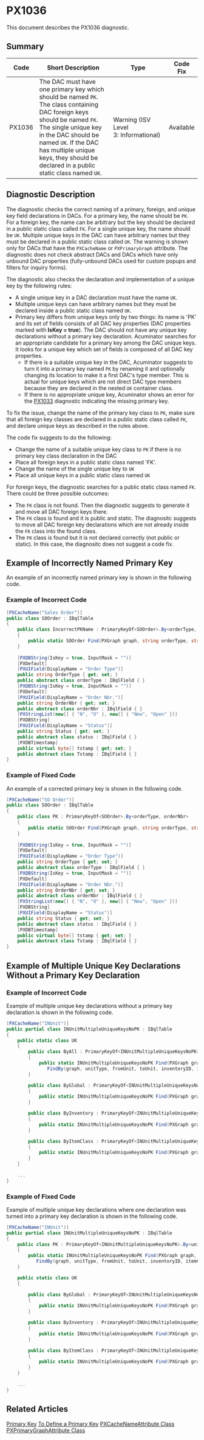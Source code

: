# PX1036
This document describes the PX1036 diagnostic.

## Summary

| Code   | Short Description                                 | Type  | Code Fix    | 
| ------ | ------------------------------------------------- | ----- | ----------- | 
| PX1036 | The DAC must have one primary key which should be named `PK`. The class containing DAC foreign keys should be named `FK`. The single unique key in the DAC should be named `UK`. If the DAC has multiple unique keys, they should be declared in a public static class named `UK`.  | Warning (ISV Level 3: Informational) | Available | 

## Diagnostic Description
The diagnostic checks the correct naming of a primary, foreign, and unique key field declarations in DACs. For a primary key, the name should be `PK`. For a foreign key, the name can be arbitrary but the key should be declared in a public static class called `FK`. For a single unique key, the name should be `UK`. Multiple unique keys in the DAC can have arbitrary names but they must be declared in a public static class called `UK`.
The warning is shown only for DACs that have the `PXCacheName` or `PXPrimaryGraph` attribute.
The diagnostic does not check abstract DACs and DACs which have only unbound DAC properties (fully-unbound DACs used for custom popups and filters for inquiry forms).

The diagnostic also checks the declaration and implementation of a unique key by the following rules:
 - A single unique key in a DAC declaration must have the name `UK`.
 - Multiple unique keys can have arbitrary names but they must be declared inside a public static class named `UK`.
 - Primary key differs from unique keys only by two things: its name is 'PK' and its set of fields consists of all DAC key properties (DAC properties marked with **IsKey = true**). The DAC should not have any unique key declarations without a primary key declaration. Acuminator searches for an appropriate candidate for a primary key among the DAC unique keys. It looks for a unique key which set of fields is composed of all DAC key properties. 
   - If there is a suitable unique key in the DAC, Acuminator suggests to turn it into a primary key named `PK` by renaming it and optionally changing its location to make it a first DAC's type member. This is actual for unique keys which are not direct DAC type members because they are declared in the nested `UK` container class.
   - If there is no appropriate unique key, Acuminator shows an error for the [PX1033](diagnostics/PX1033.md) diagnostic indicating the missing primary key.

To fix the issue, change the name of the primary key class to `PK`, make sure that all foreign key classes are declared in a public static class called `FK`, and declare unique keys as described in the rules above.

The code fix suggests to do the following:
 - Change the name of a suitable unique key class to `PK` if there is no primary key class declaration in the DAC 
 - Place all foreign keys in a public static class named 'FK'.
 - Change the name of the single unique key to `UK`
 - Place all unique keys in a public static class named `UK`
 
For foreign keys, the diagnostic searches for a public static class named `FK`. There could be three possible outcomes:
 - The `FK` class is not found. Then the diagnostic suggests to generate it and move all DAC foreign keys there.
 - The `FK` class is found and it is public and static. The diagnositc suggests to move all DAC foreign key declarations which are not already inside the `FK` class into the found class.
 - The `FK` class is found but it is not declared correctly (not public or static). In this case, the diagnositc does not suggest a code fix.

## Example of Incorrectly Named Primary Key

An example of an incorrectly named primary key is shown in the following code.
### Example of Incorrect Code
```C#
[PXCacheName("Sales Order")]
public class SOOrder : IBqlTable
{
	public class IncorrectPKName : PrimaryKeyOf<SOOrder>.By<orderType, orderNbr>
	{
		public static SOOrder Find(PXGraph graph, string orderType, string orderNbr) => FindBy(graph, orderType, orderNbr);
	}
	
	[PXDBString(IsKey = true, InputMask = "")]
	[PXDefault]
	[PXUIField(DisplayName = "Order Type")]
	public string OrderType { get; set; }
	public abstract class orderType : IBqlField { }
	[PXDBString(IsKey = true, InputMask = "")]
	[PXDefault]
	[PXUIField(DisplayName = "Order Nbr.")]
	public string OrderNbr { get; set; }
	public abstract class orderNbr : IBqlField { }
	[PXStringList(new[] { "N", "O" }, new[] { "New", "Open" })]
	[PXDBString]
	[PXUIField(DisplayName = "Status")]
	public string Status { get; set; }
	public abstract class status : IBqlField { }
	[PXDBTimestamp]
	public virtual byte[] tstamp { get; set; }
	public abstract class Tstamp : IBqlField { }
}
```

### Example of Fixed Code
An example of a corrected primary key is shown in the following code.
```C#
[PXCacheName("SO Order")]
public class SOOrder : IBqlTable
{
	public class PK : PrimaryKeyOf<SOOrder>.By<orderType, orderNbr>
	{
		public static SOOrder Find(PXGraph graph, string orderType, string orderNbr) => FindBy(graph, orderType, orderNbr);
	}
	
	[PXDBString(IsKey = true, InputMask = "")]
	[PXDefault]
	[PXUIField(DisplayName = "Order Type")]
	public string OrderType { get; set; }
	public abstract class orderType : IBqlField { }
	[PXDBString(IsKey = true, InputMask = "")]
	[PXDefault]
	[PXUIField(DisplayName = "Order Nbr.")]
	public string OrderNbr { get; set; }
	public abstract class orderNbr : IBqlField { }
	[PXStringList(new[] { "N", "O" }, new[] { "New", "Open" })]
	[PXDBString]
	[PXUIField(DisplayName = "Status")]
	public string Status { get; set; }
	public abstract class status : IBqlField { }
	[PXDBTimestamp]
	public virtual byte[] tstamp { get; set; }
	public abstract class Tstamp : IBqlField { }
}
```

## Example of Multiple Unique Key Declarations Without a Primary Key Declaration

### Example of Incorrect Code 
Example of multiple unique key declarations without a primary key declaration is shown in the following code.
```C#
[PXCacheName("INUnit")]
public partial class INUnitMultipleUniqueKeysNoPK : IBqlTable
{
	public static class UK
	{
		public class ByAll : PrimaryKeyOf<INUnitMultipleUniqueKeysNoPK>.By<unitType, fromUnit, toUnit, inventoryID, itemClassID>
		{
			public static INUnitMultipleUniqueKeysNoPK Find(PXGraph graph, short? unitType, string fromUnit, string toUnit, int? inventoryID, int? itemClassID) =>
			   FindBy(graph, unitType, fromUnit, toUnit, inventoryID, itemClassID);
		}

		public class ByGlobal : PrimaryKeyOf<INUnitMultipleUniqueKeysNoPK>.By<unitType, fromUnit, toUnit>
		{
			public static INUnitMultipleUniqueKeysNoPK Find(PXGraph graph, string fromUnit, string toUnit) => FindBy(graph, INUnitType.Global, fromUnit, toUnit);			
		}

		public class ByInventory : PrimaryKeyOf<INUnitMultipleUniqueKeysNoPK>.By<unitType, inventoryID, fromUnit>
		{
			public static INUnitMultipleUniqueKeysNoPK Find(PXGraph graph, int? inventoryID, string fromUnit) => FindBy(graph, INUnitType.InventoryItem, inventoryID, fromUnit);		
		}

		public class ByItemClass : PrimaryKeyOf<INUnitMultipleUniqueKeysNoPK>.By<unitType, itemClassID, fromUnit>
		{
			public static INUnitMultipleUniqueKeysNoPK Find(PXGraph graph, int? itemClassID, string fromUnit) => FindBy(graph, INUnitType.ItemClass, itemClassID, fromUnit);
		}
	}
	 
	...
}
```
### Example of Fixed Code
Example of multiple unique key declarations where one declaration was turned into a primary key declaration is shown in the following code.
```C#
[PXCacheName("INUnit")]
public partial class INUnitMultipleUniqueKeysNoPK : IBqlTable
{
	public class PK : PrimaryKeyOf<INUnitMultipleUniqueKeysNoPK>.By<unitType, fromUnit, toUnit, inventoryID, itemClassID>
	{
		public static INUnitMultipleUniqueKeysNoPK Find(PXGraph graph, short? unitType, string fromUnit, string toUnit, int? inventoryID, int? itemClassID) =>
		   FindBy(graph, unitType, fromUnit, toUnit, inventoryID, itemClassID);
	}

	public static class UK
	{

		public class ByGlobal : PrimaryKeyOf<INUnitMultipleUniqueKeysNoPK>.By<unitType, fromUnit, toUnit>
		{
			public static INUnitMultipleUniqueKeysNoPK Find(PXGraph graph, string fromUnit, string toUnit) => FindBy(graph, INUnitType.Global, fromUnit, toUnit);			
		}

		public class ByInventory : PrimaryKeyOf<INUnitMultipleUniqueKeysNoPK>.By<unitType, inventoryID, fromUnit>
		{
			public static INUnitMultipleUniqueKeysNoPK Find(PXGraph graph, int? inventoryID, string fromUnit) => FindBy(graph, INUnitType.InventoryItem, inventoryID, fromUnit);		
		}

		public class ByItemClass : PrimaryKeyOf<INUnitMultipleUniqueKeysNoPK>.By<unitType, itemClassID, fromUnit>
		{
			public static INUnitMultipleUniqueKeysNoPK Find(PXGraph graph, int? itemClassID, string fromUnit) => FindBy(graph, INUnitType.ItemClass, itemClassID, fromUnit);
		}
	}
	
	...
}
```

## Related Articles

[Primary Key](https://help.acumatica.com/(W(7))/Help?ScreenId=ShowWiki&pageid=9e533998-5a08-452d-9490-a02db1cf4c19)
[To Define a Primary Key](https://help.acumatica.com/(W(8))/Help?ScreenId=ShowWiki&pageid=34e875c7-a5c3-496e-9e2b-f7f6f9f20a40)
[PXCacheNameAttribute Class](https://help.acumatica.com/(W(9))/Help?ScreenId=ShowWiki&pageid=6e89e21c-b8f4-a16b-d741-2d6e483e9f65)
[PXPrimaryGraphAttribute Class](https://help.acumatica.com/(W(10))/Help?ScreenId=ShowWiki&pageid=1dceb511-4e98-3700-7d7f-231688a7ac74)
